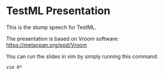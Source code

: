TestML Presentation
===================

This is the stump speech for TestML.

The presentation is based on Vroom software:
https://metacpan.org/pod/Vroom

You can run the slides in vim by simply running this command:
```
vim 0*
```
